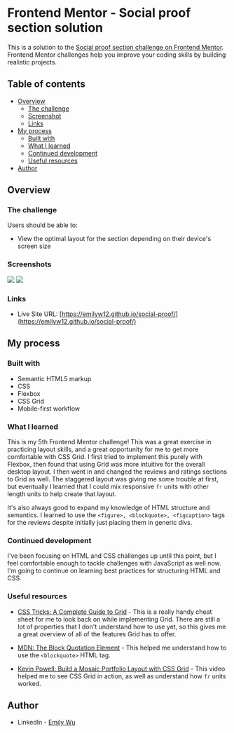 # Frontend Mentor - Social proof section solution

This is a solution to the [Social proof section challenge on Frontend Mentor](https://www.frontendmentor.io/challenges/social-proof-section-6e0qTv_bA). Frontend Mentor challenges help you improve your coding skills by building realistic projects. 

## Table of contents

- [Overview](#overview)
  - [The challenge](#the-challenge)
  - [Screenshot](#screenshot)
  - [Links](#links)
- [My process](#my-process)
  - [Built with](#built-with)
  - [What I learned](#what-i-learned)
  - [Continued development](#continued-development)
  - [Useful resources](#useful-resources)
- [Author](#author)

## Overview

### The challenge

Users should be able to:

- View the optimal layout for the section depending on their device's screen size

### Screenshots

![](screenshots/mobile.jpg)
![](screenshots/desktop.jpg)

### Links

- Live Site URL: [https://emilyw12.github.io/social-proof/](https://emilyw12.github.io/social-proof/)

## My process

### Built with

- Semantic HTML5 markup
- CSS
- Flexbox
- CSS Grid
- Mobile-first workflow

### What I learned

This is my 5th Frontend Mentor challenge! This was a great exercise in practicing layout skills, and a great opportunity for me to get more comfortable with CSS Grid. I first tried to implement this purely with Flexbox, then found that using Grid was more intuitive for the overall desktop layout. I then went in and changed the reviews and ratings sections to Grid as well. The staggered layout was giving me some trouble at first, but eventually I learned that I could mix responsive ```fr``` units with other length units to help create that layout.

It's also always good to expand my knowledge of HTML structure and semantics. I learned to use the ```<figure>, <blockquote>, <figcaption>``` tags for the reviews despite initially just placing them in generic divs. 


### Continued development

I've been focusing on HTML and CSS challenges up until this point, but I feel comfortable enough to tackle challenges with JavaScript as well now. I'm going to continue on learning best practices for structuring HTML and CSS.

### Useful resources

- [CSS Tricks: A Complete Guide to Grid](https://css-tricks.com/snippets/css/complete-guide-grid/#prop-grid-column-row-start-end) - This is a really handy cheat sheet for me to look back on while implementing Grid. There are still a lot of properties that I don't understand how to use yet, so this gives me a great overview of all of the features Grid has to offer.

- [MDN: The Block Quotation Element](https://developer.mozilla.org/en-US/docs/Web/HTML/Element/blockquote#usage_notes) - This helped me understand how to use the ```<blockquote>``` HTML tag.

- [Kevin Powell: Build a Mosaic Portfolio Layout with CSS Grid](https://www.youtube.com/watch?v=plRcoRqLriw&list=PL4-IK0AVhVjPv5tfS82UF_iQgFp4Bl998&index=7) - This video helped me to see CSS Grid in action, as well as understand how ```fr``` units worked.



## Author

- LinkedIn - [Emily Wu](https://www.linkedin.com/in/emilyw12/)
